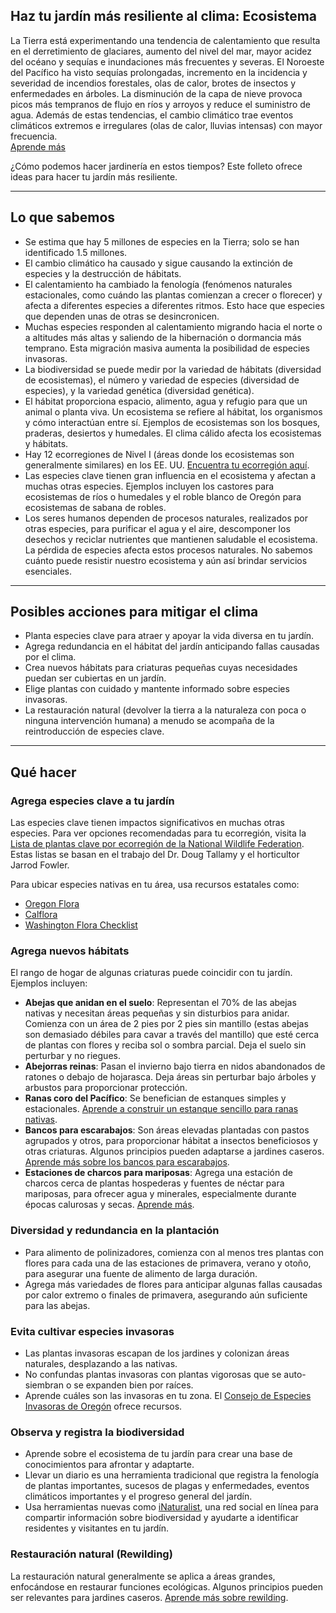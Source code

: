 ## Haz tu jardín más resiliente al clima: Ecosistema

La Tierra está experimentando una tendencia de calentamiento que resulta en el derretimiento de glaciares, aumento del nivel del mar, mayor acidez del océano y sequías e inundaciones más frecuentes y severas. El Noroeste del Pacífico ha visto sequías prolongadas, incremento en la incidencia y severidad de incendios forestales, olas de calor, brotes de insectos y enfermedades en árboles. La disminución de la capa de nieve provoca picos más tempranos de flujo en ríos y arroyos y reduce el suministro de agua. Además de estas tendencias, el cambio climático trae eventos climáticos extremos e irregulares (olas de calor, lluvias intensas) con mayor frecuencia.  
[Aprende más](https://blogs.oregonstate.edu/occri/oregon-climate-assessments/)

¿Cómo podemos hacer jardinería en estos tiempos? Este folleto ofrece ideas para hacer tu jardín más resiliente.

---

## Lo que sabemos

- Se estima que hay 5 millones de especies en la Tierra; solo se han identificado 1.5 millones.
- El cambio climático ha causado y sigue causando la extinción de especies y la destrucción de hábitats.
- El calentamiento ha cambiado la fenología (fenómenos naturales estacionales, como cuándo las plantas comienzan a crecer o florecer) y afecta a diferentes especies a diferentes ritmos. Esto hace que especies que dependen unas de otras se desincronicen.
- Muchas especies responden al calentamiento migrando hacia el norte o a altitudes más altas y saliendo de la hibernación o dormancia más temprano. Esta migración masiva aumenta la posibilidad de especies invasoras.
- La biodiversidad se puede medir por la variedad de hábitats (diversidad de ecosistemas), el número y variedad de especies (diversidad de especies), y la variedad genética (diversidad genética).
- El hábitat proporciona espacio, alimento, agua y refugio para que un animal o planta viva. Un ecosistema se refiere al hábitat, los organismos y cómo interactúan entre sí. Ejemplos de ecosistemas son los bosques, praderas, desiertos y humedales. El clima cálido afecta los ecosistemas y hábitats.
- Hay 12 ecorregiones de Nivel I (áreas donde los ecosistemas son generalmente similares) en los EE. UU. [Encuentra tu ecorregión aquí](https://www.epa.gov/eco-research/ecoregions).
- Las especies clave tienen gran influencia en el ecosistema y afectan a muchas otras especies. Ejemplos incluyen los castores para ecosistemas de ríos o humedales y el roble blanco de Oregón para ecosistemas de sabana de robles.
- Los seres humanos dependen de procesos naturales, realizados por otras especies, para purificar el agua y el aire, descomponer los desechos y reciclar nutrientes que mantienen saludable el ecosistema. La pérdida de especies afecta estos procesos naturales. No sabemos cuánto puede resistir nuestro ecosistema y aún así brindar servicios esenciales.

---

## Posibles acciones para mitigar el clima

- Planta especies clave para atraer y apoyar la vida diversa en tu jardín.
- Agrega redundancia en el hábitat del jardín anticipando fallas causadas por el clima.
- Crea nuevos hábitats para criaturas pequeñas cuyas necesidades puedan ser cubiertas en un jardín.
- Elige plantas con cuidado y mantente informado sobre especies invasoras.
- La restauración natural (devolver la tierra a la naturaleza con poca o ninguna intervención humana) a menudo se acompaña de la reintroducción de especies clave.

---

## Qué hacer

### Agrega especies clave a tu jardín

Las especies clave tienen impactos significativos en muchas otras especies. Para ver opciones recomendadas para tu ecorregión, visita la [Lista de plantas clave por ecorregión de la National Wildlife Federation](https://www.nwf.org/Garden-for-Wildlife/About/Native-Plants/keystone-plants-by-ecoregion). Estas listas se basan en el trabajo del Dr. Doug Tallamy y el horticultor Jarrod Fowler.

Para ubicar especies nativas en tu área, usa recursos estatales como:

- [Oregon Flora](https://oregonflora.org/)
- [Calflora](https://www.calflora.org/)
- [Washington Flora Checklist](https://burkeherbarium.org/waflora/checklist.php?Category=Endemic)

### Agrega nuevos hábitats

El rango de hogar de algunas criaturas puede coincidir con tu jardín. Ejemplos incluyen:

- **Abejas que anidan en el suelo**: Representan el 70% de las abejas nativas y necesitan áreas pequeñas y sin disturbios para anidar. Comienza con un área de 2 pies por 2 pies sin mantillo (estas abejas son demasiado débiles para cavar a través del mantillo) que esté cerca de plantas con flores y reciba sol o sombra parcial. Deja el suelo sin perturbar y no riegues.
- **Abejorras reinas**: Pasan el invierno bajo tierra en nidos abandonados de ratones o debajo de hojarasca. Deja áreas sin perturbar bajo árboles y arbustos para proporcionar protección.
- **Ranas coro del Pacífico**: Se benefician de estanques simples y estacionales. [Aprende a construir un estanque sencillo para ranas nativas](https://extension.oregonstate.edu/news/how-build-simple-pond-native-frogs).
- **Bancos para escarabajos**: Son áreas elevadas plantadas con pastos agrupados y otros, para proporcionar hábitat a insectos beneficiosos y otras criaturas. Algunos principios pueden adaptarse a jardines caseros. [Aprende más sobre los bancos para escarabajos](http://oregonipm.ippc.orst.edu/Agroecology/NEW_BEETLE_BANK_1.pdf).
- **Estaciones de charcos para mariposas**: Agrega una estación de charcos cerca de plantas hospederas y fuentes de néctar para mariposas, para ofrecer agua y minerales, especialmente durante épocas calurosas y secas. [Aprende más](https://www.nwf.org/-/media/Documents/PDFs/Garden-for-Wildlife/Tip-Sheets/Water-Butterfly-Gardens).

### Diversidad y redundancia en la plantación

- Para alimento de polinizadores, comienza con al menos tres plantas con flores para cada una de las estaciones de primavera, verano y otoño, para asegurar una fuente de alimento de larga duración.
- Agrega más variedades de flores para anticipar algunas fallas causadas por calor extremo o finales de primavera, asegurando aún suficiente para las abejas.

### Evita cultivar especies invasoras

- Las plantas invasoras escapan de los jardines y colonizan áreas naturales, desplazando a las nativas.
- No confundas plantas invasoras con plantas vigorosas que se auto-siembran o se expanden bien por raíces.
- Aprende cuáles son las invasoras en tu zona. El [Consejo de Especies Invasoras de Oregón](https://www.oregoninvasivespeciescouncil.org/infohub) ofrece recursos.

### Observa y registra la biodiversidad

- Aprende sobre el ecosistema de tu jardín para crear una base de conocimientos para afrontar y adaptarte.
- Llevar un diario es una herramienta tradicional que registra la fenología de plantas importantes, sucesos de plagas y enfermedades, eventos climáticos importantes y el progreso general del jardín.
- Usa herramientas nuevas como [iNaturalist](https://www.inaturalist.org), una red social en línea para compartir información sobre biodiversidad y ayudarte a identificar residentes y visitantes en tu jardín.

### Restauración natural (Rewilding)

La restauración natural generalmente se aplica a áreas grandes, enfocándose en restaurar funciones ecológicas. Algunos principios pueden ser relevantes para jardines caseros. [Aprende más sobre rewilding](https://www.iucn.org/resources/issues-brief/benefits-and-risks-rewilding).
